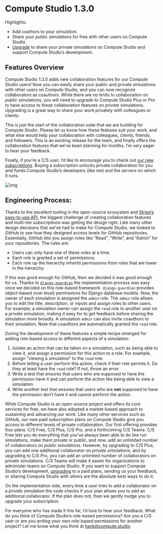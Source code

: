 ​
# Compute Studio 1.3.0

Highlights:

- Add coathors to your simulation.
- Share your public simulations for free with other users on Compute Studio.
- [Upgrade](https://compute.studio/billing/upgrade/) to share your private simulations on Compute Studio and support Compute Studio’s development.

## Features Overview

Compute Studio 1.3.0 adds new collaboration features for our Compute Studio  users! Now you can easily share your public and private simulations with other users on Compute Studio, and you can now recognize collaborators  as coauthors. While there are no limits to collaboration on *public* simulations, you will need to upgrade to Compute Studio Plus or Pro to have access to these collaboration features on *private* simulations. Upgrading is a great way to share your work privately with colleagues or clients.

This is just the start of the collaboration suite that we are building for  Compute Studio. Please let us know how these features suit your work,  and what else would help your collaboration with colleagues, clients,  friends, and followers.  This is an exciting release for the team, and  finally offers the collaboration features that we’ve been planning for  months. I’m very eager to hear your feedback.

Finally, if you’re a C/S user, I’d like to encourage you to check out [our new subscriptions](https://compute.studio/billing/upgrade/). Buying a subscription unlocks private collaboration for you *and* funds Compute Studio’s developers (like me) and the servers on which it runs.

![img](https://user-images.githubusercontent.com/9206065/77544377-4f62d300-6e7f-11ea-8c18-8fbe93db3e24.gif)

## Engineering Process:

Thanks to the excellent tooling in the open-source ecosystem and [Stripe’s easy-to-use API](https://stripe.com), the biggest challenge of creating collaboration features and multi-tier subscriptions was getting the design right. Like many other design  decisions that we’ve had to make for Compute Studio, we looked to GitHub to see how they designed access levels for GitHub repositories.  Essentially, GitHub lets you assign roles like “Read”, “Write”, and  “Admin” for your repositories. The rules are:

- Users can only have one of these roles at a time.
- Each role is granted a set of permissions.
- Each role up the hierarchy inherits permissions from roles that are lower in the hierarchy.

If this was good enough for GitHub, then we decided it was good enough for us. Thanks to [`django-guardian`](https://github.com/django-guardian/django-guardian) the implementation process was easy once we decided on this role-based framework. `django-guardian` provides object-based (row-level) permissions for Django database models. Now, the owner of each simulation is assigned the `admin` role. The `admin` role allows you to edit the title, description, or inputs and assign  roles to other users. For example, a simulation owner can assign the `read` role to another user on a private simulation, making it easy for to get feedback before sharing the simulation more broadly. A simulation `admin` can also invite coauthors to their simulation. Note that coauthors are automatically granted the `read` role.

During the development of these features a simple recipe emerged for adding  role-based access to different aspects of a simulation:

1. Isolate an action  that can be taken on a simulation, such as being able to view it, and  assign a permission for this action to a role. For example, assign  “viewing a simulation” to the `read` role.
2. Before letting a user perform this action, check if their role permits it. Do they at least have the `read` role? If not, throw an error.
3. Write a test that  ensures that users who are supposed to have the permission have it and  can perform the action like being able to view a simulation.
4. Write another test that ensures that users who are **not** supposed to have the permission don’t have it and cannot perform the action.

While Compute Studio is an open-source project and offers its core services for free, we have also adopted a market-based approach to sustaining and  advancing our work. Like many other services such as GitHub, our new  paid subscription plans on Compute Studio give you access to different  levels of private collaboration. Our first offering provides four plans: C/S Free, C/S Plus, C/S Pro, and a forthcoming C/S Teams. C/S Free lets you do everything that you’ve always been able to do like run  simulations, make them private or public, and now, add an unlimited  number of collaborators on *public* simulations. However, by upgrading to C/S Plus, you can add one additional collaborator on *private* simulations, and by upgrading to C/S Pro, you can add an unlimited number of collaborators on *private* simulations. C/S Teams will make it easier for organizations to  administer teams on Compute Studio. If you want to support Compute  Studio’s development, [upgrading](https://compute.studio/billing/upgrade/) to a paid plans, sending us your feedback, or sharing Compute Studio with others are the absolute best ways to do it.

On the implementation side, every time a user tries to add a collaborator on a *private* simulation the code checks if your plan allows you to add an additional collaborator. If the plan does not, then we gently nudge you to upgrade your subscription.

For everyone who has made it this far, I’d love to hear your feedback. What do you think of Compute Studio’s role-based permissions? Are you a C/S  user or are you writing your own role-based permissions for another  project? Let me know what you think at hank@compute.studio.

 